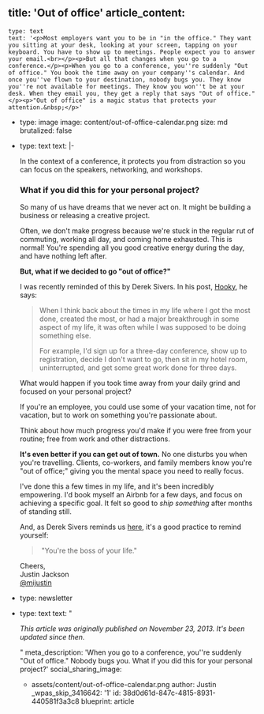 title: 'Out of office'
article_content:
  -
    type: text
    text: '<p>Most employers want you to be in "in the office." They want you sitting at your desk, looking at your screen, tapping on your keyboard. You have to show up to meetings. People expect you to answer your email.<br></p><p>But all that changes when you go to a conference.</p><p>When you go to a conference, you''re suddenly "Out of office." You book the time away on your company''s calendar. And once you''ve flown to your destination, nobody bugs you. They know you''re not available for meetings. They know you won''t be at your desk. When they email you, they get a reply that says "Out of office."</p><p>"Out of office" is a magic status that protects your attention.&nbsp;</p>'
  -
    type: image
    image: content/out-of-office-calendar.png
    size: md
    brutalized: false
  -
    type: text
    text: |-
      <p>In the context of a conference, it protects you from distraction so you can focus on the speakers, networking, and workshops.</p><h3>What if you did this for your personal project?</h3><p>So many of us have dreams that we never act on. It might be building a business or releasing a creative project.</p><p>Often, we don't make progress because we're stuck in the regular rut of commuting, working all day, and coming home exhausted. This is normal! You're spending all you good creative energy during the day, and have nothing left after.</p><p><b>But, what if we decided to go "out of office?"</b></p><p>I was recently reminded of this by Derek Sivers. In his post, <a href="https://sivers.org/hooky">Hooky</a>, he says:</p><blockquote><p>When I think back about the times in my life where I got the most done, created the most, or had a major breakthrough in some aspect of my life, it was often while I was supposed to be doing something else.

      For example, I'd sign up for a three-day conference, show up to registration, decide I don't want to go, then sit in my hotel room, uninterrupted, and get some great work done for three days.</p></blockquote><p>What would happen if you took time away from your daily grind and focused on your personal project?</p><p>If you're an employee, you could use some of your vacation time, not for vacation, but to work on something you're passionate about.</p><p>Think about how much progress you'd make if you were free from your routine; free from work and other distractions.</p><p><strong>It's even better if you can get out of town.</strong> No one disturbs you when you're travelling. Clients, co-workers, and family members know you're "out of office;" giving you the mental space you need to really focus.</p><p>I've done this a few times in my life, and it's been incredibly empowering. I'd book myself an Airbnb for a few days, and focus on achieving a specific goal. It felt so good to&nbsp;<em>ship something</em> after months of standing still.&nbsp;</p><p>And, as Derek Sivers reminds us <a href="https://sivers.org/hooky">here</a>, it's a good practice to remind yourself:</p><blockquote><p>&nbsp;"You're the boss of your life."</p></blockquote><p>Cheers,<br>
      Justin Jackson<br>
      <a href="http://twitter.com/mijustin">@mijustin</a></p>
  -
    type: newsletter
  -
    type: text
    text: "<p><i>This article was originally published on November 23, 2013. It's been updated since then.</i></p>"
meta_description: 'When you go to a conference, you''re suddenly "Out of office." Nobody bugs you. What if you did this for your personal project?'
social_sharing_image:
    - assets/content/out-of-office-calendar.png
author: Justin
_wpas_skip_3416642: '1'
id: 38d0d61d-847c-4815-8931-440581f3a3c8
blueprint: article
